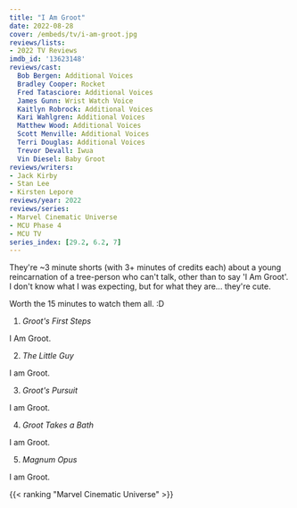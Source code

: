 ```yaml
---
title: "I Am Groot"
date: 2022-08-28
cover: /embeds/tv/i-am-groot.jpg
reviews/lists:
- 2022 TV Reviews
imdb_id: '13623148'
reviews/cast:
  Bob Bergen: Additional Voices
  Bradley Cooper: Rocket
  Fred Tatasciore: Additional Voices
  James Gunn: Wrist Watch Voice
  Kaitlyn Robrock: Additional Voices
  Kari Wahlgren: Additional Voices
  Matthew Wood: Additional Voices
  Scott Menville: Additional Voices
  Terri Douglas: Additional Voices
  Trevor Devall: Iwua
  Vin Diesel: Baby Groot
reviews/writers:
- Jack Kirby
- Stan Lee
- Kirsten Lepore
reviews/year: 2022
reviews/series:
- Marvel Cinematic Universe
- MCU Phase 4
- MCU TV
series_index: [29.2, 6.2, 7]
---
```

They're ~3 minute shorts (with 3+ minutes of credits each) about a young reincarnation of a tree-person who can't talk, other than to say 'I Am Groot'. I don't know what I was expecting, but for what they are... they're cute. 

Worth the 15 minutes to watch them all. :D 

<!--more-->

1. *Groot's First Steps*

I Am Groot. 

2. *The Little Guy*

I am Groot. 

3. *Groot's Pursuit*

I am Groot. 

4. *Groot Takes a Bath*

I am Groot. 

5. *Magnum Opus*

I am Groot. 

{{< ranking "Marvel Cinematic Universe" >}}